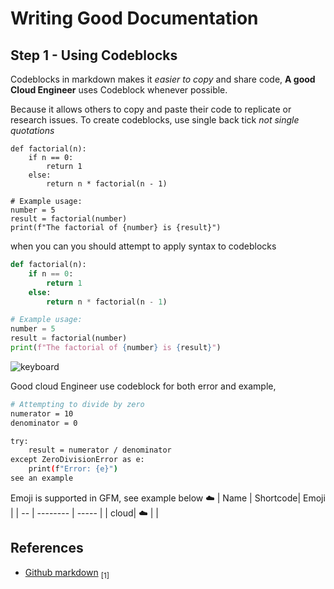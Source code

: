 # Writing Good Documentation 

## Step 1 - Using Codeblocks 

Codeblocks in markdown makes it *easier to copy* and share code,
**A good Cloud Engineer** uses Codeblock whenever possible.

Because it allows others to copy and paste their code to replicate or research issues.
To create codeblocks, use single back tick *not single quotations*

```
def factorial(n):
    if n == 0:
        return 1
    else:
        return n * factorial(n - 1)

# Example usage:
number = 5
result = factorial(number)
print(f"The factorial of {number} is {result}")

```
when you can you should attempt to apply syntax to codeblocks

```Python
def factorial(n):
    if n == 0:
        return 1
    else:
        return n * factorial(n - 1)

# Example usage:
number = 5
result = factorial(number)
print(f"The factorial of {number} is {result}")

```
![keyboard](https://github.com/OviaS1/github-docs-example/assets/145389326/9f840d37-a9fa-4b25-bfef-270e40c91686)

Good cloud Engineer use codeblock for both error and example, 

```bash
# Attempting to divide by zero
numerator = 10
denominator = 0

try:
    result = numerator / denominator
except ZeroDivisionError as e:
    print(f"Error: {e}")
see an example
```
Emoji is supported in GFM, see example below
☁️
| Name | Shortcode| Emoji |
| --   | -------- | ----- |
| cloud| :cloud:  |       |


## References
- [Github markdown](https://www.wikipedia.org/) <sub>[1] </sub>

